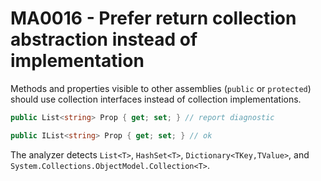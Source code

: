 # MA0016 - Prefer return collection abstraction instead of implementation

Methods and properties visible to other assemblies (`public` or `protected`) should use collection interfaces instead of collection implementations.

````c#
public List<string> Prop { get; set; } // report diagnostic

public IList<string> Prop { get; set; } // ok
````

The analyzer detects `List<T>`, `HashSet<T>`, `Dictionary<TKey,TValue>`, and `System.Collections.ObjectModel.Collection<T>`.
